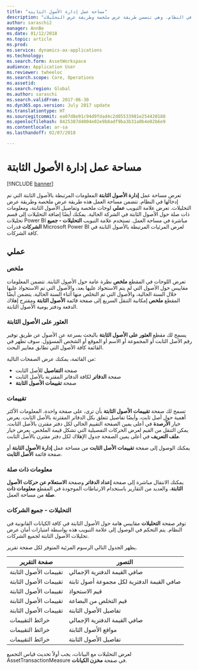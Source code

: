 ```yaml
---
title: "مساحة عمل إدارة الأصول الثابتة"
description: "يوفر هذا الموضوع معلومات حول مساحة عمل إدارة الأصول الثابتة. تعرض مساحة العمل هذه المعلومات المرتبطة بالأصول الثابتة التي تم إدخالها في النظام. وهي تتضمن طريقة عرض ملخصة وطريقة عرض التحليلات."
author: saraschi2
manager: AnnBe
ms.date: 01/12/2018
ms.topic: article
ms.prod: 
ms.service: dynamics-ax-applications
ms.technology: 
ms.search.form: AssetWorkspace
audience: Application User
ms.reviewer: twheeloc
ms.search.scope: Core, Operations
ms.assetid: 
ms.search.region: Global
ms.author: saraschi
ms.search.validFrom: 2017-06-30
ms.dyn365.ops.version: July 2017 update
ms.translationtype: HT
ms.sourcegitcommit: ea07d8e91c94d9fdad4c2d05533981e254420188
ms.openlocfilehash: 8425387d4004e02e9b8adf9ba3b31a0b4e02b6e9
ms.contentlocale: ar-sa
ms.lasthandoff: 02/07/2018

---
```


# <a name="fixed-asset-management-workspace"></a>مساحة عمل إدارة الأصول الثابتة

[!INCLUDE [banner](../includes/banner.md)]

تعرض مساحة عمل **إدارة الأصول الثابتة** المعلومات المرتبطة بالأصول الثابتة التي تم إدخالها في النظام. تتضمن مساحة العمل هذه طريقة عرض ملخصة وطريقة عرض التحليلات.‬ تعرض علامة التبويب **عملي‬** لوحات ملخصة وتفاصيل الأصول الثابتة، ومعلومات ذات صلة حول الأصول الثابتة في الشركة الحالية. يمكنك أيضًا إضافة التحليلات إلى قسم تحليلات Power BI مباشرة في مساحة العمل. تستخدم علامة التبويب **التحليلات - جميع الشركات‬** قدرات Microsoft Power BI لعرض المرئيات المرتبطة بالأصول الثابتة في كافة الشركات.

## <a name="my-work"></a>عملي

### <a name="summary"></a>ملخص

تعرض اللوحات في المقطع **ملخص** نظرة عامة حول الأصول الثابتة. تتضمن المعلومات مقاييس حول الأصول التي لم يتم الاستحواذ عليها بعد، والأصول التي تم الاستحواذ عليها خلال السنة الحالية، والأصول التي تم التخلص منها أثناء السنة الحالية. يتضمن أيضًا المقطع **ملخص** إمكانية التنقل السريع إلى صفحة قائمة **الأصول الثابتة** ومقترح إهلاك الدفعة ودفتر يومية الأصول الثابتة.

### <a name="find-fixed-assets"></a>العثور على الأصول الثابتة

يسمح لك مقطع **العثور على الأصول الثابتة‬** بالبحث بسرعة عن الأصول عن طريق توفير رقم الأصل الثابت أو المجموعة أو الاسم أو الموقع أو الشخص المسؤول. سوف تظهر في القائمة كافة الأصول التي تطابق معايير البحث.

من القائمة، يمكنك عرض الصفحات التالية:

 - صفحة **التفاصيل** للأصل الثابت
 - صفحة **الدفاتر** لكافة الدفاتر المقترنة بالأصل الثابت
 - صفحة **تقييمات الأصول الثابتة**

### <a name="valuations"></a>تقييمات

تسمح لك صفحة **تقييمات الأصول الثابتة** بأن ترى، على صفحة واحدة، المعلومات الأكثر أهمية حول أصل ثابت، وأيضًا تفاصيل تتعلق بكل الدفاتر المقترنة بالأصل الثابت. يعرض خيار **الأرصدة** في أعلى يمين الصفحة التقييم الحالي لكل دفتر مقترن بالأصل الثابت. يمكن التنقل من القيم لعرض الحركات التفصيلية التي تشكل قيمة الملخص. يعرض خيار **ملف التعريف** في أعلى يمين الصفحة جدول الإهلاك لكل دفتر مقترن بالأصل الثابت.

يمكنك الوصول إلى صفحة **تقييمات الأصل الثابت** من مساحة عمل **إدارة الأصول الثابتة** أو صفحة قائمة **الأصل الثابت**.

### <a name="related-information"></a>معلومات ذات صلة

يمكنك الانتقال مباشرة إلى صفحة **إعداد الدفاتر** وصفحة **الاستعلام عن حركات الأصول الثابتة**، والعديد من التقارير باستخدام الارتباطات الموجودة في المقطع **معلومات ذات صلة‬** من مساحة العمل.

### <a name="analytics--all-companies"></a>التحليلات - جميع الشركات

توفر صفحة **التحليلات** مقاييس هامة حول الأصول الثابتة في كافة الكيانات القانونية في النظام. يتم التحكم في الوصول إلى علامة التبويب هذه بواسطة امتيازات أمان عرض تحليلات الأصول الثابتة لجميع الشركات‬.

يظهر الجدول التالي الرسوم المرئية المتوفر لكل صفحة تقرير.

| صفحة التقرير            | التصور        |
|------------------------|----------------------|
| تقييمات الأصول الثابتة | صافي القيمة الدفترية الإجمالي |
| تقييمات الأصول الثابتة | صافي القيمة الدفترية لكل مجموعة أصول ثابتة |
| تقييمات الأصول الثابتة | قيم الاستحواذ |
| تقييمات الأصول الثابتة | قيم التخلص من البضاعة |
| تقييمات الأصول الثابتة | تفاصيل الأصول الثابتة |
| خرائط التقييمات        | صافي القيمة الدفترية الإجمالي |
| خرائط التقييمات        | مواقع الأصول الثابتة |
| خرائط التقييمات        | تفاصيل الأصول الثابتة |

لعرض التحليلات مع البيانات، يجب أولاً تحديث قياس التجميع AssetTransactionMeasure في صفحة **مخزن الكيانات**.

